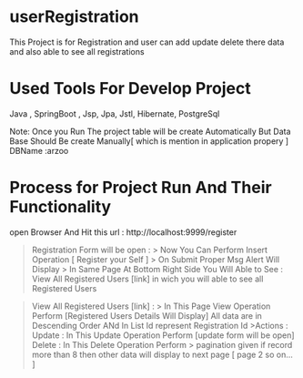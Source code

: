 # userRegistration
This Project is for Registration and user can add update delete there data and also able to see all registrations

# Used Tools For Develop Project
Java ,
SpringBoot ,
Jsp,
Jpa,
Jstl,
Hibernate,
PostgreSql

Note: Once you Run The project table will be create Automatically 
	  But Data Base Should Be create Manually[ which is mention in application propery ] 
    DBName :arzoo

# Process for Project Run And Their Functionality    
open Browser And Hit this url :
http://localhost:9999/register

> Registration Form will be open : 
	> Now You Can Perform Insert Operation [ Register your Self ]
		> On Submit Proper Msg Alert Will Display
	> In Same Page At Bottom Right Side You Will Able to See : View All Registered Users [link]
		in wich you will able to see all Registered Users

> View All Registered Users [link] :
	> In This Page View Operation Perform [Registered Users Details Will Display] All data are in Descending Order ANd In List Id represent Registration Id
		>Actions :
			Update : In This Update Operation Perform [update form will be open]
			Delete : In This Delete Operation Perform 
		> pagination given if record more than 8 then other data will display to next page 	[ page 2 so on... ]
